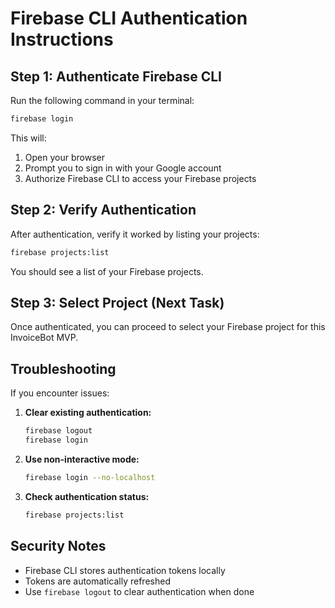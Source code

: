 # Firebase CLI Authentication Instructions

## Step 1: Authenticate Firebase CLI

Run the following command in your terminal:

```bash
firebase login
```

This will:
1. Open your browser
2. Prompt you to sign in with your Google account
3. Authorize Firebase CLI to access your Firebase projects

## Step 2: Verify Authentication

After authentication, verify it worked by listing your projects:

```bash
firebase projects:list
```

You should see a list of your Firebase projects.

## Step 3: Select Project (Next Task)

Once authenticated, you can proceed to select your Firebase project for this InvoiceBot MVP.

## Troubleshooting

If you encounter issues:

1. **Clear existing authentication:**
   ```bash
   firebase logout
   firebase login
   ```

2. **Use non-interactive mode:**
   ```bash
   firebase login --no-localhost
   ```

3. **Check authentication status:**
   ```bash
   firebase projects:list
   ```

## Security Notes

- Firebase CLI stores authentication tokens locally
- Tokens are automatically refreshed
- Use `firebase logout` to clear authentication when done
